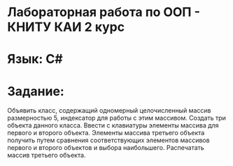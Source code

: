 # Лабораторная работа по ООП - КНИТУ КАИ 2 курс
# Язык: C#
# Задание:
Объявить класс, содержащий одномерный целочисленный массив размерностью 5, индексатор для работы с этим массивом. Создать три объекта данного класса. Ввести с клавиатуры элементы массива для первого и второго объекта. Элементы массива третьего объекта получить путем сравнения соответствующих элементов массивов первого и второго  объектов и выбора наибольшего. Распечатать массив третьего объекта.
